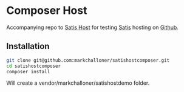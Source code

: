 # Composer Host

Accompanying repo to [Satis Host] for testing [Satis] hosting on [Github].

## Installation

``` bash
git clone git@github.com:markchalloner/satishostcomposer.git
cd satishostcomposer
composer install
```

Will create a vendor/markchalloner/satishostdemo folder.

[Satis Host]: https://github.com/markchalloner/satishost
[Satis]: https://getcomposer.org/doc/articles/handling-private-packages-with-satis.md#satis
[Github]: https://github.com
